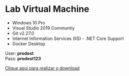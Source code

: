 # Lab Virtual Machine

<ul>
    <li> Windows 10 Pro
    <li> Visual Studio 2019 Community
    <li> Git v2.27.0
    <li> Internet Information Services (IIS) - .NET Core Support
    <li> Docker Desktop
</ul>
<p>
User: <b>prodest</b><br>
Pass: <b>prodest123</b>
</p>
<a href="https://drive.google.com/drive/folders/19EjiUmKhYXL_a0FZAAw7COFOejf2YQSs?usp=sharing">Clique aqui para realizar o download</a>
